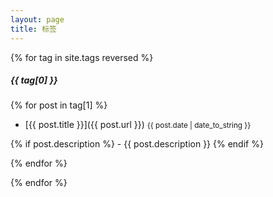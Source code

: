 ```yaml
---
layout: page
title: 标签
---
```

{% for tag in site.tags reversed %}

##### {{ tag[0] }}

{% for post in tag[1] %}

 - [{{ post.title }}]({{ post.url }}) <small>{{ post.date | date_to_string }}</small>
 
{% if post.description %}
    - {{ post.description }}
{% endif %}

{% endfor %}

{% endfor %}
